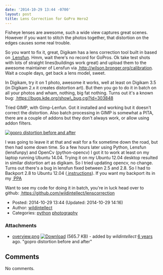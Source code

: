 ```yaml
---
date: '2014-10-29 13:44 -0700'
layout: post
title: Lens Correction for GoPro Hero2
---
```


Fisheye lenses are awesome, such a wide view captures great scenes.
However if you want to stitch the photos together, that distortion on
the edges causes some real trouble.

So you want to fix it, great, Digikam has a lens correction tool built
in based on
<a href="http://lensfun.sourceforge.net/" class="ext-link"> Lensfun</a>.
Hmm, wait there's no record for GoPros. Ok take test shots with lots of
straight lines(buildings work great) and upload them to the awesome
maintainer of Lensfun via
<a href="http://wilson.bronger.org/calibration" class="ext-link"> http://wilson.bronger.org/calibration</a>.
Wait a couple days, get back a lens model, sweet.

In Digikam, try it on 1 photo, awesome it works, well at least on
Digikam 3.5 (in Digikam 2.x it creates distortion art). But then you go
to do it in batch on all your photos and wham, nothing, big fat nothing.
Turns out it's a known bug:
<a href="https://bugs.kde.org/show_bug.cgi?id=303848" class="ext-link"> https://bugs.kde.org/show\_bug.cgi?id=303848</a>

Tried GIMP, with Gimp-Lenfun. Got it installed and working but it
doesn't correct the distortion. Also batch processing in GIMP is
somewhat a PITA, there are a couple of addons but they don't always
work, or allow using addon filters.

[![gopro distortion before and
after](../raw-attachment/blog/lenscorrect/overview.png "gopro distortion before and after")](../attachment/blog/lenscorrect/overview.png.html)

I was going to leave it at that and wait for a fix sometime down the
road, but then had some down time. So a few hours later using Python,
Lensfun (lensfunpy) and OpenCv (python-opencv) I got it to work at least
on my laptop running Ubuntu 14.04. Trying it on my Ubuntu 12.04 desktop
resulted in similar distortion art as digikam. So I tried updating
opencv, no change. Turns out there's a bug in lensfun fixed between 2.5
and 2.8. So I had to Backport 2.8 to Ubuntu 12.04
(<a href="http://opensourcehacker.com/2013/03/20/how-to-backport-packages-on-ubuntu-linux/" class="ext-link"> instructions</a>).
If you want my backport its in my
<a href="https://launchpad.net/~wildintellect/+archive/ubuntu/wildintellect/+packages" class="ext-link"> PPA</a>

Want to see my code for doing it in batch, you're in luck head over to
github:
<a href="https://github.com/wildintellect/lenscorrection" class="ext-link"> https://github.com/wildintellect/lenscorrection</a>

-   Posted: 2014-10-29 13:44 (Updated: 2014-10-29 14:16)
-   Author: [wildintellect](author/wildintellect.html)
-   Categories: [python](category/python.html)
    [photography](category/photography.html)

### Attachments

-   [overview.png](../attachment/blog/lenscorrect/overview.png.html "View attachment")
    <a href="../raw-attachment/blog/lenscorrect/overview.png" class="trac-rawlink" title="Download"><img src="../chrome/common/download.png" alt="Download" /></a>
    (565.7 KB) - added by *wildintellect*
    <a href="http://192.168.1.113/timeline?from=2014-10-29T13%3A45%3A25-07%3A00&amp;precision=second" class="timeline" title="2014-10-29T13:45:25-07:00 in Timeline">6
    years</a> ago. "gopro distortion before and after"

Comments
--------

No comments.

